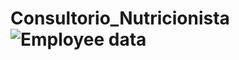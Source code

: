 # Consultorio_Nutricionista![Employee data](/Consultorio_Nutricionista/Overview.png?raw=true "Employee Data title")
